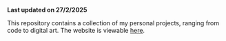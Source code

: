 **Last updated on 27/2/2025**

This repository contains a collection of my personal projects, ranging from code to digital art. The website is viewable [here](https://fflip0.github.io/me).

